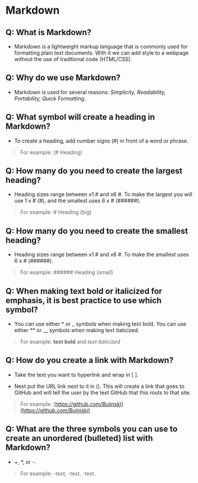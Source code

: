 # Markdown

## Q: What is Markdown?

- Markdown is a lightweight markup language that is commonly used for formatting plain text documents. With it we can add style to a webpage without the use of traditional code (HTML/CSS).

## Q: Why do we use Markdown?

- Markdown is used for several reasons: *Simplicity, Readability, Portability, Quick Formatting*.

## Q: What symbol will create a heading in Markdown?

- To create a heading, add number signs (#) in front of a word or phrase.

> For example: (# Heading)

## Q: How many do you need to create the largest heading?

- Heading sizes range between x1 # and x6 #. To make the largest you will use 1 x # (#), and the smallest uses 6 x # (######).

> For example: # Heading (big)

## Q: How many do you need to create the smallest heading?

- Heading sizes range between x1 # and x6 #. To make the smallest uses 6 x # (######).

> For example: ###### Heading (small)

## Q: When making text bold or italicized for emphasis, it is best practice to use which symbol?

- You can use either * or _ symbols when making text bold. You can use either ** or __ symbols when making text italicized.

> For example: **text bold** and *text italicized*

## Q: How do you create a link with Markdown?

- Take the text you want to hyperlink and wrap in [ ].

- Next put the URL link next to it in (). This will create a link that goes to GitHub and will tell the user by the text GitHub that this routs to that site.
  
> For example: [https://github.com/Bujinski](https://github.com/Bujinski)

## Q: What are the three symbols you can use to create an unordered (bulleted) list with Markdown?

- +, *, or -.

> For example: -text, -text, -text.
